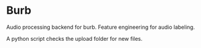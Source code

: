# Burb
Audio processing backend for burb. Feature engineering for audio labeling.

A python script checks the upload folder for new files.
